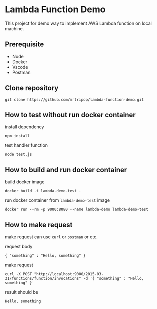 # Lambda Function Demo

This project for demo way to implement AWS Lambda function on local machine.

## Prerequisite

- Node
- Docker
- Vscode
- Postman

## Clone repository

```
git clone https://github.com/mrtripop/lambda-function-demo.git
```

## How to test without run docker container

install dependency

```
npm install
```

test handler function
```
node test.js
```

## How to build and run docker container

build docker image
```
docker build -t lambda-demo-test .
```
run docker container from `lambda-demo-test` image
```
docker run --rm -p 9000:8080 --name lambda-demo lambda-demo-test
```

## How to make request

make request can use `curl` or `postman` or etc.

request body
```
{ "something" : "Hello, something" }
```

make request 
```
curl -X POST "http://localhost:9000/2015-03-31/functions/function/invocations" -d '{ "something" : "Hello, something" }'
```

result should be

```
Hello, something
```
